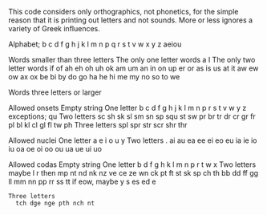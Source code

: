 This code considers only orthographics, not phonetics, for the simple reason that it is printing out letters and not sounds.
More or less ignores a variety of Greek influences.

Alphabet;
  b
  c
  d
  f
  g
  h
  j
  k
  l
  m
  n
  p
  q
  r
  s
  t
  v
  w
  x
  y
  z
  aeiou

Words smaller than three letters
  The only one letter words
    a I
  The only two letter words
    if of ah eh oh uh ok am um an in on up er or as is us at it aw ew ow ax ox be bi by do go ha he hi me my no so to we

Words three letters or larger

  Allowed onsets
    Empty string
    One letter
      b c d f g h j k l m n p r s t v w y z
      exceptions; qu
    Two letters
      sc sh sk sl sm sn sp squ st sw
      pr br tr dr cr gr fr
      pl bl kl cl gl fl
      tw ph
    Three letters
      spl spr str scr shr thr

  Allowed nuclei
    One letter
      a e i o u y
    Two letters
      .     ai    au
      ea ee ei eo eu
      ia ie    io iu
      oa oe oi oo ou
      ua ue ui uo

  Allowed codas
    Empty string
    One letter
      b d f g h k l m n p r t w x
    Two letters
      maybe   l r
      then    mp nt nd nk nz ve ce ze wn ck pt ft st sk sp ch th
              bb dd ff gg ll mm nn pp rr ss tt
      if eow,
      maybe   y s es ed e

    Three letters
      tch dge nge pth nch nt